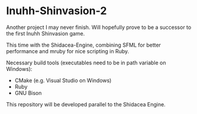 # Inuhh-Shinvasion-2

Another project I may never finish.
Will hopefully prove to be a successor to the first Inuhh Shinvasion game.

This time with the Shidacea-Engine, combining SFML for better performance and mruby for nice scripting in Ruby.

Necessary build tools (executables need to be in path variable on Windows):

* CMake (e.g. Visual Studio on Windows)
* Ruby
* GNU Bison

This repository will be developed parallel to the Shidacea Engine.

